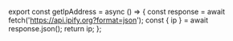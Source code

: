 export const getIpAddress = async () => {
	const response = await fetch('https://api.ipify.org?format=json');
	const { ip } = await response.json();
	return ip;
};